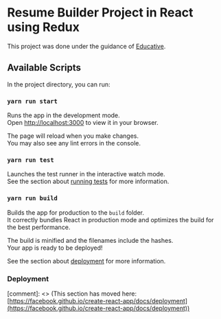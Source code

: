 # Resume Builder Project in React using Redux 

This project was done under the guidance of [Educative](https://www.educative.io/projects/build-a-resume-builder-in-react-using-redux/).

## Available Scripts

In the project directory, you can run:

### `yarn run start`

Runs the app in the development mode.\
Open [http://localhost:3000](http://localhost:3000) to view it in your browser.

The page will reload when you make changes.\
You may also see any lint errors in the console.

### `yarn run test`

Launches the test runner in the interactive watch mode.\
See the section about [running tests](https://facebook.github.io/create-react-app/docs/running-tests) for more information.

### `yarn run build`

Builds the app for production to the `build` folder.\
It correctly bundles React in production mode and optimizes the build for the best performance.

The build is minified and the filenames include the hashes.\
Your app is ready to be deployed!

See the section about [deployment](https://facebook.github.io/create-react-app/docs/deployment) for more information.

### Deployment
[comment]: <> (This section has moved here: [https://facebook.github.io/create-react-app/docs/deployment](https://facebook.github.io/create-react-app/docs/deployment))


